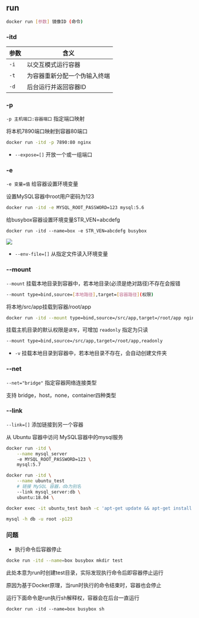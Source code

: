 <!--
 * @Description: 
 * @Version: 1.0
 * @Author: DaLao
 * @Email: dalao_li@163.com
 * @Date: 2022-01-12 01:44:11
 * @LastEditors: DaLao
 * @LastEditTime: 2022-02-19 21:38:45
-->


## run

```sh
docker run [参数] 镜像ID (命令)
```

### -itd

| 参数 | 含义                         |
| ---- | ---------------------------- |
| `-i` | 以交互模式运行容器           |
| `-t` | 为容器重新分配一个伪输入终端 |
| `-d` | 后台运行并返回容器ID   |


### -p

`-p 主机端口:容器端口` 指定端口映射

将本机7890端口映射到容器80端口

```sh
docker run -itd -p 7890:80 nginx
```

- `--expose=[]` 开放一个或一组端口


### -e

`-e 变量=值` 给容器设置环境变量

设置MySQL容器中root用户密码为123

```sh
docker run -itd -e MYSQL_ROOT_PASSWORD=123 mysql:5.6
```

给busybox容器设置环境变量STR_VEN=abcdefg

```
docker run -itd --name=box -e STR_VEN=abcdefg busybox
```
![](https://cdn.hurra.ltd/img/20220112045036.png)

- `--env-file=[]` 从指定文件读入环境变量


### --mount

`--mount` 挂载本地目录到容器中，若本地目录(必须是绝对路径)不存在会报错

```sh
--mount type=bind,source=[本地路径],target=[容器路径](权限)
```

将本地/src/app挂载到容器/root/app

```sh
docker run -itd --mount type=bind,source=/src/app,target=/root/app nginx:alpine
```

挂载主机目录的默认权限是`读写`，可增加 `readonly` 指定为只读

```sh
--mount type=bind,source=/src/app,target=/root/app,readonly
```

- `-v` 挂载本地目录到容器中，若本地目录不存在，会自动创建文件夹


### --net

`--net="bridge"` 指定容器网络连接类型

支持 bridge，host，none，container四种类型


### --link 

`--link=[]` 添加链接到另一个容器

从 Ubuntu 容器中访问 MySQL容器中的mysql服务

```sh
docker run -itd \
    --name mysql_server 
    -e MYSQL_ROOT_PASSWORD=123 \
    mysql:5.7
```

```sh
docker run -itd \
    --name ubuntu_test
    # 链接 MySQL 容器，db为别名
    --link mysql_server:db \
    ubuntu:18.04 \

docker exec -it ubuntu_test bash -c 'apt-get update && apt-get install -y mysql-client'

mysql -h db -u root -p123
```


### 问题

- 执行命令后容器停止

```sh
docke run -itd --name=box busybox mkdir test
```

此处本意为run时创建test目录，实际发现执行命令后即容器停止运行

原因为基于Docker原理，当run时执行的命令结束时，容器也会停止

运行下面命令是run执行sh解释权，容器会在后台一直运行

```
docker run -itd --name=box busybox sh
```

